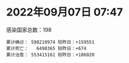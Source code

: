 
# 2022年09月07日 07:47
感染国家总数：198
```
累计确诊： 598210974 较昨日：+159551
累计死亡：   6498365 较昨日：+674
累计治愈： 553415161 较昨日：+186020
```
<div id="main" style="width:100%;height:800px;margin-bottom:10px;"></div>
<div id="second" style="width:100%;height:1000px;margin-bottom:10px;"></div>
<div id="third" style="width:100%;height:1000px;margin-bottom:10px;"></div>
<div id="last" style="width:100%;height:3000px;"></div>

<script>
import * as echarts from "echarts";
export default {
  mounted () {
    this.chart = echarts.init(document.getElementById("main"), "dark")
    this.secondChart = echarts.init(document.getElementById("second"), "dark")
    this.thirdChart = echarts.init(document.getElementById("third"), "dark")
    this.lastChart = echarts.init(document.getElementById("last"), "dark")
    var option = {
      tooltip: { trigger: "axis", axisPointer: { type: "shadow" } },
      legend: {},
      grid: { left: "3%", right: "4%", bottom: "3%", containLabel: true },
      xAxis: { type: "value" },
      yAxis: {
        type: "category", data: ["意大利","韩国","英国","德国","巴西","法国","印度","美国",]
      },
      series: [
        { name: "新增确诊", type: "bar", stack: "total", label: { show: true }, emphasis: { focus: "series" }, data: [24848,0,0,0,0,26918,3279,43413,] }, 
        { name: "累计确诊", type: "bar", stack: "total", label: { show: true }, emphasis: { focus: "series" }, data: [21969725,23706477,23738090,32297537,34525438,34623098,44470141,96686585,] }, 
        { name: "新增死亡", type: "bar", stack: "total", label: { show: true }, emphasis: { focus: "series" }, data: [80,0,0,0,0,60,0,241,] }, 
        { name: "累计死亡", type: "bar", stack: "total", label: { show: true }, emphasis: { focus: "series" }, data: [175952,27193,206319,147861,684503,154333,528030,1073219,] }, 
        { name: "累计治愈", type: "bar", stack: "total", label: { show: true }, emphasis: { focus: "series" }, data: [21222429,21972888,24692,31508400,33546726,34121808,43886496,92658104,] },]
    }
    this.chart.setOption(option);
    var secondOption = {
      tooltip: { trigger: "axis", axisPointer: { type: "shadow" } },
      legend: {},
      grid: { left: "3%", right: "4%", bottom: "3%", containLabel: true },
      xAxis: { type: "value" },
      yAxis: {
        type: "category", data: ["墨西哥","伊朗","荷兰","阿根廷","澳大利亚","越南","西班牙","土耳其","日本","俄罗斯",]
      },
      series: [
        { name: "新增确诊", type: "bar", stack: "total", label: { show: true }, emphasis: { focus: "series" }, data: [0,0,4265,0,0,0,6703,0,0,0,] }, 
        { name: "累计确诊", type: "bar", stack: "total", label: { show: true }, emphasis: { focus: "series" }, data: [7041805,7535272,8392953,9689861,10085040,11424754,13358722,16797750,19534517,19809613,] }, 
        { name: "新增死亡", type: "bar", stack: "total", label: { show: true }, emphasis: { focus: "series" }, data: [0,0,4,0,0,0,119,0,0,0,] }, 
        { name: "累计死亡", type: "bar", stack: "total", label: { show: true }, emphasis: { focus: "series" }, data: [329630,144048,22609,129769,14152,43123,112923,100840,41293,384882,] }, 
        { name: "累计治愈", type: "bar", stack: "total", label: { show: true }, emphasis: { focus: "series" }, data: [6302084,7310746,8330805,9504021,9967355,10237971,13153261,16628164,17940876,18823705,] },]
    }
    this.secondChart.setOption(secondOption);
    var thirdOption = {
      tooltip: { trigger: "axis", axisPointer: { type: "shadow" } },
      legend: {},
      grid: { left: "3%", right: "4%", bottom: "3%", containLabel: true },
      xAxis: { type: "value" },
      yAxis: {
        type: "category", data: ["以色列","泰国","希腊","马来西亚","奥地利","乌克兰","葡萄牙","波兰","哥伦比亚","印度尼西亚",]
      },
      series: [
        { name: "新增确诊", type: "bar", stack: "total", label: { show: true }, emphasis: { focus: "series" }, data: [984,0,0,2067,0,16155,3733,0,0,0,] }, 
        { name: "累计确诊", type: "bar", stack: "total", label: { show: true }, emphasis: { focus: "series" }, data: [4638426,4660964,4762827,4795009,4931352,5072533,5433073,6193765,6302809,6378489,] }, 
        { name: "新增死亡", type: "bar", stack: "total", label: { show: true }, emphasis: { focus: "series" }, data: [23,0,0,6,0,44,7,0,0,0,] }, 
        { name: "累计死亡", type: "bar", stack: "total", label: { show: true }, emphasis: { focus: "series" }, data: [11643,32447,32552,36255,19455,108885,24893,117174,141646,157696,] }, 
        { name: "累计治愈", type: "bar", stack: "total", label: { show: true }, emphasis: { focus: "series" }, data: [4617365,4614025,4701244,4731426,4853555,4928288,5338460,5335959,6128460,6182661,] },]
    }
    this.thirdChart.setOption(thirdOption);
    var lastOption = {
      tooltip: { trigger: "axis", axisPointer: { type: "shadow" } },
      legend: {},
      grid: { left: "3%", right: "4%", bottom: "3%", containLabel: true },
      xAxis: { type: "value" },
      yAxis: {
        type: "category", data: ["朝鲜","西撒哈拉","蒙特塞拉特岛","梵蒂冈","红宝石公主号","钻石公主号","圣文森特岛","列支敦士登公国","安圭拉","圣多美和普林西比","特克斯和凯科斯群岛","圣基茨和尼维斯","乍得","塞拉利昂","利比里亚","科摩罗","几内亚比绍","安提瓜和巴布达","尼日尔","厄立特里亚","也门","冈比亚","摩纳哥","多米尼克","中非共和国","吉布提","萨摩亚","赤道几内亚","塔吉克斯坦","南苏丹","尼加拉瓜","格林纳达","直布罗陀","圣马力诺","布基纳法索","东帝汶","刚果（布）","索马里","贝宁","圣卢西亚","马里","海地","莱索托","巴哈马","几内亚","多哥","坦桑尼亚","毛里求斯","阿鲁巴","巴布亚新几内亚","安道尔","塞舌尔","加蓬","布隆迪","叙利亚","不丹","佛得角","毛里塔尼亚","苏丹","马达加斯加","斐济","伯利兹","圭亚那","斯威士兰","新喀里多尼亚","法属波利尼西亚","苏里南","科特迪瓦","马拉维","塞内加尔","刚果（金）","法属圭亚那","巴巴多斯","安哥拉","马耳他","喀麦隆","卢旺达","柬埔寨","牙买加","波多黎各","加纳","纳米比亚","乌干达","特立尼达和多巴哥","马尔代夫","阿富汗","萨尔瓦多","冰岛","吉尔吉斯斯坦","老挝","马提尼克岛","文莱","莫桑比克","乌兹别克斯坦","津巴布韦","尼日利亚","阿尔及利亚","黑山","卢森堡","博茨瓦纳","阿尔巴尼亚","赞比亚","肯尼亚","北马其顿","波黑","阿曼","卡塔尔","亚美尼亚","洪都拉斯","埃塞俄比亚","利比亚","埃及","委内瑞拉","摩尔多瓦","塞浦路斯","爱沙尼亚","缅甸","巴勒斯坦","多米尼加","科威特","斯里兰卡","巴林","巴拉圭","沙特阿拉伯","阿塞拜疆","拉脱维亚","蒙古国","乌拉圭","巴拿马","白俄罗斯","厄瓜多尔","尼泊尔","阿联酋","哥斯达黎加","玻利维亚","危地马拉","古巴","斯洛文尼亚","突尼斯","黎巴嫩","克罗地亚","立陶宛","保加利亚","摩洛哥","芬兰","哈萨克斯坦","挪威","巴基斯坦","爱尔兰","格鲁吉亚","约旦","新西兰","斯洛伐克","新加坡","孟加拉国","匈牙利","塞尔维亚","伊拉克","瑞典","丹麦","罗马尼亚","菲律宾","南非","瑞士","捷克","秘鲁","加拿大","比利时","智利",]
      },
      series: [
        { name: "新增确诊", type: "bar", stack: "total", label: { show: true }, emphasis: { focus: "series" }, data: [0,0,0,0,0,0,0,0,0,0,0,8,0,0,0,0,0,0,0,0,0,0,8,0,0,0,0,0,0,0,0,0,0,0,0,0,0,0,0,0,117,0,0,0,0,0,0,0,0,0,0,0,6,0,0,0,2,1,0,0,0,0,0,0,0,0,0,0,4,0,0,0,114,0,0,0,3,0,0,0,0,0,0,302,0,0,0,0,0,0,0,0,7,0,13,147,15,196,0,0,62,0,6,0,0,0,0,0,0,6,0,0,0,0,0,0,146,0,0,0,33,223,0,0,564,0,0,0,0,0,251,0,0,0,0,1117,17,0,0,134,0,0,461,24,0,0,105,0,0,0,0,0,0,2745,0,0,3461,0,0,0,0,0,0,14410,0,0,0,0,2478,] }, 
        { name: "累计确诊", type: "bar", stack: "total", label: { show: true }, emphasis: { focus: "series" }, data: [1,10,11,29,620,712,2298,3026,3851,6177,6369,6517,7547,7747,7898,8455,8796,8974,9931,10157,11931,12311,14412,14852,14874,15690,15839,16957,17786,17823,18491,19346,20069,20412,21128,23163,24837,27020,27490,28894,31781,33551,34287,37101,37470,38546,38951,40299,42914,44894,46027,46081,48655,49370,57098,61233,62330,62772,63266,66640,68177,68350,71102,73368,73798,76500,81039,86824,87912,88132,92711,93735,101624,102636,114172,121652,132458,137679,150307,151732,168580,169253,169396,180310,184924,194614,201785,204717,205835,214563,218764,220245,230137,243863,256782,264014,270476,276636,288658,325864,330283,333086,338243,341127,396524,397846,432846,436727,454779,493278,506860,515645,543025,575052,578030,598580,615800,620371,640064,657395,670251,672859,715569,813986,816087,902890,980283,981186,981822,994037,997791,998167,1017954,1058467,1104421,1106153,1110759,1134394,1143862,1211274,1216935,1222463,1245918,1264580,1266917,1390263,1460659,1570206,1656956,1735682,1738867,1751284,1835665,1850015,2013407,2048547,2300688,2458509,2569152,3095179,3231240,3894840,4012920,4040280,4049517,4115878,4179337,4492773,4538858,] }, 
        { name: "新增死亡", type: "bar", stack: "total", label: { show: true }, emphasis: { focus: "series" }, data: [0,0,0,0,0,0,0,0,0,0,0,0,0,0,0,0,0,0,0,0,0,0,0,0,0,0,0,0,0,0,0,0,0,0,0,0,0,0,0,0,0,0,0,0,0,0,0,0,0,0,0,0,0,0,0,0,0,0,0,0,0,0,0,0,0,0,0,0,0,0,0,0,2,0,0,0,0,0,0,0,0,0,0,1,0,0,0,0,0,0,0,0,0,0,0,0,0,0,0,0,1,0,0,0,0,0,0,0,0,0,0,0,0,0,0,0,1,0,0,0,4,0,0,0,6,0,0,0,0,0,11,0,0,0,0,17,0,0,0,1,0,0,1,0,0,0,24,0,0,0,0,0,0,0,0,0,15,0,0,0,0,0,0,0,0,0,0,0,6,] }, 
        { name: "累计死亡", type: "bar", stack: "total", label: { show: true }, emphasis: { focus: "series" }, data: [1,1,1,0,10,13,12,59,12,76,36,46,193,126,294,161,175,145,312,103,2155,371,57,68,113,189,29,183,125,138,225,236,108,118,387,138,386,1350,163,391,739,841,704,823,447,283,845,1022,227,664,154,169,306,38,3163,21,410,993,4961,1410,878,680,1279,1422,314,649,1383,819,2678,1968,1405,408,546,1917,802,1935,1466,3056,3268,2609,1459,4065,3628,4162,308,7783,4224,179,2991,757,1035,225,2221,1637,5596,3148,6879,2778,1123,2778,3583,4017,5674,9499,16074,4260,681,8662,10989,7572,6437,24613,5802,11755,1172,2657,19442,5402,4384,2563,16716,1515,19494,9309,9831,5953,2179,7455,8480,7118,35873,12007,2341,8867,22209,19584,8530,6787,29234,10640,16756,9297,37621,16274,5690,13684,4004,30593,7798,16889,14114,2791,20369,1596,29329,47291,16765,25348,19873,6960,66795,62118,102108,14157,40857,215928,44085,32561,60645,] }, 
        { name: "累计治愈", type: "bar", stack: "total", label: { show: true }, emphasis: { focus: "series" }, data: [0,9,2,29,0,699,2233,2948,3821,6077,6294,6446,4874,4393,7482,8281,8301,8794,8870,10050,9119,11788,14316,14554,14520,15427,1605,16623,17264,17335,4225,18971,16579,20214,20632,22981,24006,13182,27217,28369,30573,30845,25811,35923,36763,38058,183,38573,42438,43982,45791,45777,48219,48578,53609,61145,61853,61750,40329,65196,66192,67542,69620,71923,73032,33500,49614,85972,84928,86026,83504,11254,100303,100437,112879,118616,130901,134532,97095,129614,167080,164813,100431,170783,163687,172547,179266,75685,196406,7660,0,219561,227819,241486,251044,257510,182107,271595,283668,322955,323492,328755,332443,330328,375243,384669,427561,423359,132498,471675,500326,442182,535511,504142,571734,524990,593848,606702,634640,654470,652973,669771,694192,801135,802951,886713,972054,971994,968108,985592,954543,983703,997502,860711,1036157,1081562,1102006,1109160,983630,1087587,1196078,1194709,1196289,1248016,1237282,1359849,1455007,1531183,1641626,1637293,1721850,1736579,1811314,1772930,1957655,1962698,2219551,2431657,2528612,3079855,3122815,3809450,3904513,3957247,3995959,3870750,4051443,4413901,4458951,] },]
    }
    this.lastChart.setOption(lastOption);

    window.onresize = () => {
      this.chart.resize()
      this.secondChart.resize()
      this.thirdChart.resize()
      this.lastChart.resize()
    }
  }
};
</script>

|国家|新增确诊|累计确诊|新增死亡|累计死亡|累计治愈|
|:--:|---:|---:|---:|---:|---:|
|美国|43413|96686585|241|1073219|92658104|
|印度|3279|44470141|0|528030|43886496|
|法国|26918|34623098|60|154333|34121808|
|巴西|0|34525438|0|684503|33546726|
|德国|0|32297537|0|147861|31508400|
|英国|0|23738090|0|206319|24692|
|韩国|0|23706477|0|27193|21972888|
|意大利|24848|21969725|80|175952|21222429|
|俄罗斯|0|19809613|0|384882|18823705|
|日本|0|19534517|0|41293|17940876|
|土耳其|0|16797750|0|100840|16628164|
|西班牙|6703|13358722|119|112923|13153261|
|越南|0|11424754|0|43123|10237971|
|澳大利亚|0|10085040|0|14152|9967355|
|阿根廷|0|9689861|0|129769|9504021|
|荷兰|4265|8392953|4|22609|8330805|
|伊朗|0|7535272|0|144048|7310746|
|墨西哥|0|7041805|0|329630|6302084|
|印度尼西亚|0|6378489|0|157696|6182661|
|哥伦比亚|0|6302809|0|141646|6128460|
|波兰|0|6193765|0|117174|5335959|
|葡萄牙|3733|5433073|7|24893|5338460|
|乌克兰|16155|5072533|44|108885|4928288|
|奥地利|0|4931352|0|19455|4853555|
|马来西亚|2067|4795009|6|36255|4731426|
|希腊|0|4762827|0|32552|4701244|
|泰国|0|4660964|0|32447|4614025|
|以色列|984|4638426|23|11643|4617365|
|智利|2478|4538858|6|60645|4458951|
|比利时|0|4492773|0|32561|4413901|
|加拿大|0|4179337|0|44085|4051443|
|秘鲁|0|4115878|0|215928|3870750|
|捷克|0|4049517|0|40857|3995959|
|瑞士|14410|4040280|0|14157|3957247|
|南非|0|4012920|0|102108|3904513|
|菲律宾|0|3894840|0|62118|3809450|
|罗马尼亚|0|3231240|0|66795|3122815|
|丹麦|0|3095179|0|6960|3079855|
|瑞典|0|2569152|0|19873|2528612|
|伊拉克|0|2458509|0|25348|2431657|
|塞尔维亚|3461|2300688|15|16765|2219551|
|匈牙利|0|2048547|0|47291|1962698|
|孟加拉国|0|2013407|0|29329|1957655|
|新加坡|2745|1850015|0|1596|1772930|
|斯洛伐克|0|1835665|0|20369|1811314|
|新西兰|0|1751284|0|2791|1736579|
|约旦|0|1738867|0|14114|1721850|
|格鲁吉亚|0|1735682|0|16889|1637293|
|爱尔兰|0|1656956|0|7798|1641626|
|巴基斯坦|0|1570206|0|30593|1531183|
|挪威|105|1460659|24|4004|1455007|
|哈萨克斯坦|0|1390263|0|13684|1359849|
|芬兰|0|1266917|0|5690|1237282|
|摩洛哥|24|1264580|0|16274|1248016|
|保加利亚|461|1245918|1|37621|1196289|
|立陶宛|0|1222463|0|9297|1194709|
|克罗地亚|0|1216935|0|16756|1196078|
|黎巴嫩|134|1211274|1|10640|1087587|
|突尼斯|0|1143862|0|29234|983630|
|斯洛文尼亚|0|1134394|0|6787|1109160|
|古巴|17|1110759|0|8530|1102006|
|危地马拉|1117|1106153|17|19584|1081562|
|玻利维亚|0|1104421|0|22209|1036157|
|哥斯达黎加|0|1058467|0|8867|860711|
|阿联酋|0|1017954|0|2341|997502|
|尼泊尔|0|998167|0|12007|983703|
|厄瓜多尔|251|997791|11|35873|954543|
|白俄罗斯|0|994037|0|7118|985592|
|巴拿马|0|981822|0|8480|968108|
|乌拉圭|0|981186|0|7455|971994|
|蒙古国|0|980283|0|2179|972054|
|拉脱维亚|0|902890|0|5953|886713|
|阿塞拜疆|564|816087|6|9831|802951|
|沙特阿拉伯|0|813986|0|9309|801135|
|巴拉圭|0|715569|0|19494|694192|
|巴林|223|672859|0|1515|669771|
|斯里兰卡|33|670251|4|16716|652973|
|科威特|0|657395|0|2563|654470|
|多米尼加|0|640064|0|4384|634640|
|巴勒斯坦|0|620371|0|5402|606702|
|缅甸|146|615800|1|19442|593848|
|爱沙尼亚|0|598580|0|2657|524990|
|塞浦路斯|0|578030|0|1172|571734|
|摩尔多瓦|0|575052|0|11755|504142|
|委内瑞拉|0|543025|0|5802|535511|
|埃及|0|515645|0|24613|442182|
|利比亚|0|506860|0|6437|500326|
|埃塞俄比亚|6|493278|0|7572|471675|
|洪都拉斯|0|454779|0|10989|132498|
|亚美尼亚|0|436727|0|8662|423359|
|卡塔尔|0|432846|0|681|427561|
|阿曼|0|397846|0|4260|384669|
|波黑|0|396524|0|16074|375243|
|北马其顿|0|341127|0|9499|330328|
|肯尼亚|6|338243|0|5674|332443|
|赞比亚|0|333086|0|4017|328755|
|阿尔巴尼亚|62|330283|1|3583|323492|
|博茨瓦纳|0|325864|0|2778|322955|
|卢森堡|0|288658|0|1123|283668|
|黑山|196|276636|0|2778|271595|
|阿尔及利亚|15|270476|0|6879|182107|
|尼日利亚|147|264014|0|3148|257510|
|津巴布韦|13|256782|0|5596|251044|
|乌兹别克斯坦|0|243863|0|1637|241486|
|莫桑比克|7|230137|0|2221|227819|
|文莱|0|220245|0|225|219561|
|马提尼克岛|0|218764|0|1035|0|
|老挝|0|214563|0|757|7660|
|吉尔吉斯斯坦|0|205835|0|2991|196406|
|冰岛|0|204717|0|179|75685|
|萨尔瓦多|0|201785|0|4224|179266|
|阿富汗|0|194614|0|7783|172547|
|马尔代夫|0|184924|0|308|163687|
|特立尼达和多巴哥|302|180310|1|4162|170783|
|乌干达|0|169396|0|3628|100431|
|纳米比亚|0|169253|0|4065|164813|
|加纳|0|168580|0|1459|167080|
|波多黎各|0|151732|0|2609|129614|
|牙买加|0|150307|0|3268|97095|
|柬埔寨|0|137679|0|3056|134532|
|卢旺达|3|132458|0|1466|130901|
|喀麦隆|0|121652|0|1935|118616|
|马耳他|0|114172|0|802|112879|
|安哥拉|0|102636|0|1917|100437|
|巴巴多斯|114|101624|2|546|100303|
|法属圭亚那|0|93735|0|408|11254|
|刚果（金）|0|92711|0|1405|83504|
|塞内加尔|0|88132|0|1968|86026|
|马拉维|4|87912|0|2678|84928|
|科特迪瓦|0|86824|0|819|85972|
|苏里南|0|81039|0|1383|49614|
|法属波利尼西亚|0|76500|0|649|33500|
|新喀里多尼亚|0|73798|0|314|73032|
|斯威士兰|0|73368|0|1422|71923|
|圭亚那|0|71102|0|1279|69620|
|伯利兹|0|68350|0|680|67542|
|斐济|0|68177|0|878|66192|
|马达加斯加|0|66640|0|1410|65196|
|苏丹|0|63266|0|4961|40329|
|毛里塔尼亚|1|62772|0|993|61750|
|佛得角|2|62330|0|410|61853|
|不丹|0|61233|0|21|61145|
|叙利亚|0|57098|0|3163|53609|
|布隆迪|0|49370|0|38|48578|
|加蓬|6|48655|0|306|48219|
|塞舌尔|0|46081|0|169|45777|
|安道尔|0|46027|0|154|45791|
|巴布亚新几内亚|0|44894|0|664|43982|
|阿鲁巴|0|42914|0|227|42438|
|毛里求斯|0|40299|0|1022|38573|
|坦桑尼亚|0|38951|0|845|183|
|多哥|0|38546|0|283|38058|
|几内亚|0|37470|0|447|36763|
|巴哈马|0|37101|0|823|35923|
|莱索托|0|34287|0|704|25811|
|海地|0|33551|0|841|30845|
|马里|117|31781|0|739|30573|
|圣卢西亚|0|28894|0|391|28369|
|贝宁|0|27490|0|163|27217|
|索马里|0|27020|0|1350|13182|
|刚果（布）|0|24837|0|386|24006|
|东帝汶|0|23163|0|138|22981|
|布基纳法索|0|21128|0|387|20632|
|圣马力诺|0|20412|0|118|20214|
|直布罗陀|0|20069|0|108|16579|
|格林纳达|0|19346|0|236|18971|
|尼加拉瓜|0|18491|0|225|4225|
|南苏丹|0|17823|0|138|17335|
|塔吉克斯坦|0|17786|0|125|17264|
|赤道几内亚|0|16957|0|183|16623|
|萨摩亚|0|15839|0|29|1605|
|吉布提|0|15690|0|189|15427|
|中非共和国|0|14874|0|113|14520|
|多米尼克|0|14852|0|68|14554|
|摩纳哥|8|14412|0|57|14316|
|冈比亚|0|12311|0|371|11788|
|也门|0|11931|0|2155|9119|
|厄立特里亚|0|10157|0|103|10050|
|尼日尔|0|9931|0|312|8870|
|安提瓜和巴布达|0|8974|0|145|8794|
|几内亚比绍|0|8796|0|175|8301|
|科摩罗|0|8455|0|161|8281|
|利比里亚|0|7898|0|294|7482|
|塞拉利昂|0|7747|0|126|4393|
|乍得|0|7547|0|193|4874|
|圣基茨和尼维斯|8|6517|0|46|6446|
|特克斯和凯科斯群岛|0|6369|0|36|6294|
|圣多美和普林西比|0|6177|0|76|6077|
|安圭拉|0|3851|0|12|3821|
|列支敦士登公国|0|3026|0|59|2948|
|圣文森特岛|0|2298|0|12|2233|
|钻石公主号|0|712|0|13|699|
|红宝石公主号|0|620|0|10|0|
|梵蒂冈|0|29|0|0|29|
|蒙特塞拉特岛|0|11|0|1|2|
|西撒哈拉|0|10|0|1|9|
|朝鲜|0|1|0|1|0|

